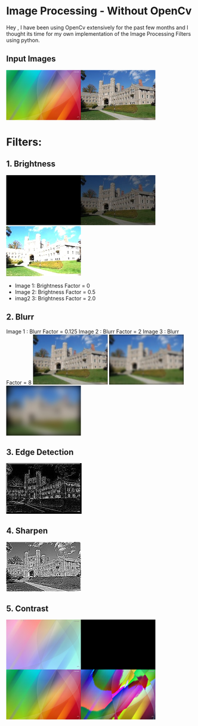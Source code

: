 # Image Processing - Without OpenCv

Hey , I have been using OpenCv extensively for the past few months and I thought its time for my own implementation of the Image Processing Filters using python.

## Input Images
![](input/princeton_small.jpg) 
<a href="url"><img src="https://github.com/HarmannSinghMann/Image-Process-ing/blob/main/input/c.jpg" align="left" height="134" width="200" ></a>


# Filters: 
## 1. Brightness 

![](output/bright/princeton_small_brightness_0.jpg)![](output/bright/princeton_small_brightness_0.5.jpg) ![](output/bright/princeton_small_brightness_2.0.jpg) 
<br>
- Image 1: Brightness Factor = 0 
- Image 2: Brightness Factor = 0.5 
- imag2 3: Brightness Factor = 2.0

## 2. Blurr
Image 1 : Blurr Factor = 0.125 
Image 2 : Blurr Factor = 2
Image 3 : Blurr Factor = 8
![](output/blur/blur_0.125.jpg) ![](output/blur/blur_2.jpg) ![](output/blur/blur_8.jpg)


## 3. Edge Detection
![](output/edge_d/edgedetect.jpg)

## 4. Sharpen
![](output/sharpen/sharpen.jpg)

## 5. Contrast
<a href="url"><img src="https://github.com/HarmannSinghMann/Image-Process-ing/blob/main/output/contrast/c_contrast_-0.5.jpg" align="left" height="134" width="200" ></a>

<a href="url"><img src="https://github.com/HarmannSinghMann/Image-Process-ing/blob/main/output/contrast/c_contrast_0.0.jpg" align="left" height="134" width="200" ></a>

<a href="url"><img src="https://github.com/HarmannSinghMann/Image-Process-ing/blob/main/output/contrast/c_contrast_0.5.jpg" align="left" height="134" width="200" ></a>

<a href="url"><img src="https://github.com/HarmannSinghMann/Image-Process-ing/blob/main/output/contrast/c_contrast_2.0.jpg" align="left" height="134" width="200" ></a>
